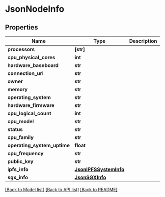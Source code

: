 # JsonNodeInfo


## Properties
Name | Type | Description | Notes
------------ | ------------- | ------------- | -------------
**processors** | **[str]** |  | [optional] 
**cpu_physical_cores** | **int** |  | [optional] 
**hardware_baseboard** | **str** |  | [optional] 
**connection_url** | **str** |  | [optional] 
**owner** | **str** |  | [optional] 
**memory** | **str** |  | [optional] 
**operating_system** | **str** |  | [optional] 
**hardware_firmware** | **str** |  | [optional] 
**cpu_logical_count** | **int** |  | [optional] 
**cpu_model** | **str** |  | [optional] 
**status** | **str** |  | [optional] 
**cpu_family** | **str** |  | [optional] 
**operating_system_uptime** | **float** |  | [optional] 
**cpu_frequency** | **str** |  | [optional] 
**public_key** | **str** |  | [optional] 
**ipfs_info** | [**JsonIPFSSystemInfo**](JsonIPFSSystemInfo.md) |  | [optional] 
**sgx_info** | [**JsonSGXInfo**](JsonSGXInfo.md) |  | [optional] 

[[Back to Model list]](../README.md#documentation-for-models) [[Back to API list]](../README.md#documentation-for-api-endpoints) [[Back to README]](../README.md)


